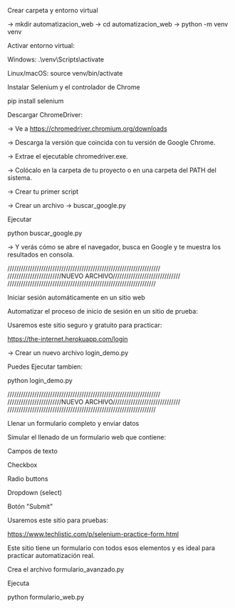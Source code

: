 Crear carpeta y entorno virtual

-> mkdir automatizacion_web
-> cd automatizacion_web
-> python -m venv venv

Activar entorno virtual:

Windows:
.\venv\Scripts\activate

Linux/macOS:
source venv/bin/activate

Instalar Selenium y el controlador de Chrome

pip install selenium

Descargar ChromeDriver:

-> Ve a https://chromedriver.chromium.org/downloads

-> Descarga la versión que coincida con tu versión de Google Chrome.

-> Extrae el ejecutable chromedriver.exe.

-> Colócalo en la carpeta de tu proyecto o en una carpeta del PATH del sistema.

-> Crear tu primer script

-> Crear un archivo -> buscar_google.py 

Ejecutar

python buscar_google.py

-> Y verás cómo se abre el navegador, busca en Google y te muestra los resultados en consola.

////////////////////////////////////////////////////////////////////
////////////////////////NUEVO ARCHIVO//////////////////////////////
//////////////////////////////////////////////////////////////////

Iniciar sesión automáticamente en un sitio web

Automatizar el proceso de inicio de sesión en un sitio de prueba:

Usaremos este sitio seguro y gratuito para practicar:

https://the-internet.herokuapp.com/login

-> Crear un nuevo archivo login_demo.py

Puedes Ejecutar tambien:

python login_demo.py


////////////////////////////////////////////////////////////////////
////////////////////////NUEVO ARCHIVO//////////////////////////////
//////////////////////////////////////////////////////////////////

Llenar un formulario completo y enviar datos

Simular el llenado de un formulario web que contiene:

Campos de texto

Checkbox

Radio buttons

Dropdown (select)

Botón "Submit"

Usaremos este sitio para pruebas:

https://www.techlistic.com/p/selenium-practice-form.html

Este sitio tiene un formulario con todos esos elementos y es ideal para practicar automatización real.

Crea el archivo formulario_avanzado.py

Ejecuta

python formulario_web.py